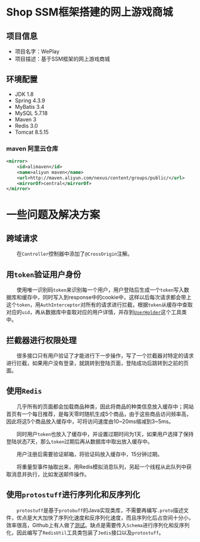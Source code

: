 # Shop SSM框架搭建的网上游戏商城
## 项目信息
- 项目名字：WePlay
- 项目描述：基于SSM框架的网上游戏商城
## 环境配置
- JDK 1.8
- Spring 4.3.9
- MyBatis 3.4
- MySQL 5.7.18
- Maven 3
- Redis 3.0
- Tomcat 8.5.15
### maven 阿里云仓库
```xml
<mirror>
    <id>alimaven</id>
    <name>aliyun maven</name>
    <url>http://maven.aliyun.com/nexus/content/groups/public/</url>
    <mirrorOf>central</mirrorOf>        
</mirror>
```
# 一些问题及解决方案
## 跨域请求
　　在`Controller`控制器中添加了`@CrossOrigin`注解。
## 用`token`验证用户身份
　　使用唯一识别码`token`来识别每一个用户，用户登陆后生成一个`token`写入数据库和缓存中，同时写入到response中的cookie中，这样以后每次请求都会带上这个`token`，用`AuthInterceptor`对所有的请求进行拦截，根据`token`从缓存中查取对应的`uid`，再从数据库中查取对应的用户详情，并存到[`UserHolder`](https://github.com/RojerAlone/shop/blob/master/src/main/java/cn/cie/utils/UserHolder.java)这个工具类中。
## 拦截器进行权限处理
　　很多接口只有用户验证了才能进行下一步操作，写了一个拦截器对特定的请求进行拦截，如果用户没有登录，就跳转到登陆页面，登陆成功后跳转到之前的页面。
## 使用`Redis`
　　几乎所有的页面都会加载商品种类，因此将商品的种类信息放入缓存中；网站首页有一个每日推荐，是每天零时随机生成5个商品，由于这些商品访问频率高，因此将这5个商品放入缓存中，可将访问速度由10~20ms缩减到3~5ms。

　　同时用户`token`也放入了缓存中，并设置过期时间为1天，如果用户选择了保持登陆状态7天，那么`token`过期后再从数据库中取出放入缓存中。

　　用户注册后需要验证邮箱，将验证码放入缓存中，15分钟过期。

　　将重量型事件抽取出来，用Redis模拟消息队列，另起一个线程从此队列中获取消息并执行，比如发送邮件操作。
## 使用`protostuff`进行序列化和反序列化
　　`protostuff`是基于`protobuff`的Java实现类库，不需要再编写`.proto`描述文件，优点是大大加快了序列化速度和反序列化速度，而且序列化后占空间十分小，效率很高，Github上有人做了[测试](https://github.com/eishay/jvm-serializers/wiki)。缺点是需要传入`Schema`进行序列化和反序列化，因此编写了`RedisUtil`工具类包装了`Jedis`接口以及`protostuff`。

